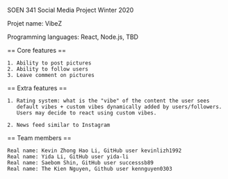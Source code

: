 SOEN 341 Social Media Project Winter 2020

Projet name: VibeZ

Programming languages: React, Node.js, TBD

== Core features ==

	1. Ability to post pictures
	2. Ability to follow users
	3. Leave comment on pictures

== Extra features ==

	1. Rating system: what is the "vibe" of the content the user sees
	   default vibes + custom vibes dynamically added by users/followers.
	   Users may decide to react using custom vibes.

	2. News feed similar to Instagram

== Team members ==

	Real name: Kevin Zhong Hao Li, GitHub user kevinlizh1992
	Real name: Yida Li, GitHub user yida-li
	Real name: Saebom Shin, GitHub user successsb89
	Real name: The Kien Nguyen, Github user kennguyen0303